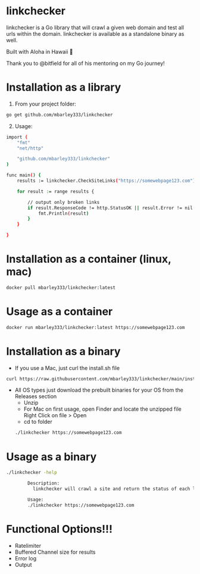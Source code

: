 # linkchecker

linkchecker is a Go library that will crawl a given web domain and test all urls within the domain.  linkchecker is available as a standalone binary as well.

Built with Aloha in Hawaii 🌊

Thank you to @bitfield for all of his mentoring on my Go journey!


# Installation as a library
1) From your project folder:
```bash
go get github.com/mbarley333/linkchecker
```
2) Usage:
```bash
import (
	"fmt"
	"net/http"

	"github.com/mbarley333/linkchecker"
)

func main() {
	results := linkchecker.CheckSiteLinks("https://somewebpage123.com")

	for result := range results {

		// output only broken links
		if result.ResponseCode != http.StatusOK || result.Error != nil {
			fmt.Println(result)
		}
	}

}
```




# Installation as a container (linux, mac)
```bash
docker pull mbarley333/linkchecker:latest
```
# Usage as a container
```bash
docker run mbarley333/linkchecker:latest https://somewebpage123.com
```




# Installation as a binary
* If you use a Mac, just curl the install.sh file
```bash
curl https://raw.githubusercontent.com/mbarley333/linkchecker/main/install.sh | sh
```
* All OS types just download the prebuilt binaries for your OS from the Releases section
  * Unzip
  * For Mac on first usage, open Finder and locate the unzipped file
	  Right Click on file > Open
  * cd to folder
  ```bash
  ./linkchecker https://somewebpage123.com
  ```

# Usage as a binary
```bash
./linkchecker -help

        Description:
          linkchecker will crawl a site and return the status of each link on the site

        Usage:
        ./linkchecker https://somewebpage123.com

```


# Functional Options!!!
* Ratelimiter
* Buffered Channel size for results
* Error log
* Output
